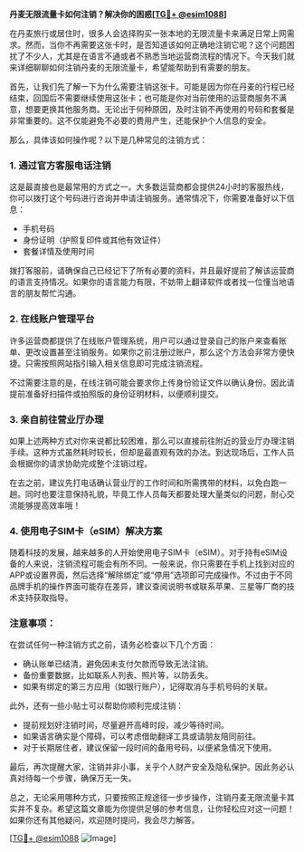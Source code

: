 **丹麦无限流量卡如何注销？解决你的困惑[[TG💪+ @esim1088](https://t.me/s/esim1088)]**

在丹麦旅行或居住时，很多人会选择购买一张本地的无限流量卡来满足日常上网需求。然而，当你不再需要这张卡时，是否知道该如何正确地注销它呢？这个问题困扰了不少人，尤其是在语言不通或者不熟悉当地运营商流程的情况下。今天我们就来详细聊聊如何注销丹麦的无限流量卡，希望能帮助到有需要的朋友。

首先，让我们先了解一下为什么需要注销这张卡。可能是因为你在丹麦的行程已经结束，回国后不需要继续使用这张卡；也可能是你对当前使用的运营商服务不满意，想要更换其他服务商。无论出于何种原因，及时注销不再使用的号码和套餐是非常重要的。这不仅能避免不必要的费用产生，还能保护个人信息的安全。

那么，具体该如何操作呢？以下是几种常见的注销方式：

### 1. **通过官方客服电话注销**
这是最直接也是最常用的方式之一。大多数运营商都会提供24小时的客服热线，你可以拨打这个号码进行咨询并申请注销服务。通常情况下，你需要准备好以下信息：
- 手机号码
- 身份证明（护照复印件或其他有效证件）
- 套餐详情及使用时间

拨打客服前，请确保自己已经记下了所有必要的资料，并且最好提前了解该运营商的语言支持情况。如果你的语言能力有限，不妨带上翻译软件或者找一位懂当地语言的朋友帮忙沟通。

### 2. **在线账户管理平台**
许多运营商都提供了在线账户管理系统，用户可以通过登录自己的账户来查看账单、更改设置甚至注销服务。如果你之前注册过账户，那么这个方法会非常方便快捷。只需按照网站指引输入相关信息即可完成注销流程。

不过需要注意的是，在线注销可能会要求你上传身份验证文件以确认身份。因此请提前准备好扫描件或拍照版的身份证明材料，以便顺利提交。

### 3. **亲自前往营业厅办理**
如果上述两种方式对你来说都比较困难，那么可以直接前往附近的营业厅办理注销手续。这种方式虽然耗时较长，但却是最直观有效的办法。到达现场后，工作人员会根据你的请求协助完成整个注销过程。

在去之前，建议先打电话确认营业厅的工作时间和所需携带的材料，以免白跑一趟。同时也要注意保持礼貌，毕竟工作人员每天都要处理大量类似的问题，耐心交流能够提高效率哦！

### 4. **使用电子SIM卡（eSIM）解决方案**
随着科技的发展，越来越多的人开始使用电子SIM卡（eSIM）。对于持有eSIM设备的人来说，注销流程可能会有所不同。一般来说，你只需要在手机上找到对应的APP或设置界面，然后选择“解除绑定”或“停用”选项即可完成操作。不过由于不同品牌手机的操作界面可能存在差异，建议查阅说明书或联系苹果、三星等厂商的技术支持获取指导。

### 注意事项：
在尝试任何一种注销方式之前，请务必检查以下几个方面：
- 确认账单已结清，避免因未支付欠款而导致无法注销。
- 备份重要数据，比如联系人列表、照片等，以防丢失。
- 如果有绑定的第三方应用（如银行账户），记得取消与手机号码的关联。

此外，还有一些小贴士可以帮助你顺利完成注销：
- 提前规划好注销时间，尽量避开高峰时段，减少等待时间。
- 如果语言确实是个障碍，可以考虑借助翻译工具或请朋友陪同前往。
- 对于长期居住者，建议保留一段时间的备用号码，以便紧急情况下使用。

最后，再次提醒大家，注销并非小事，关乎个人财产安全及隐私保护。因此务必认真对待每一个步骤，确保万无一失。

总之，无论采用哪种方式，只要按照正规途径一步步操作，注销丹麦无限流量卡其实并不复杂。希望这篇文章能为你提供足够的参考信息，让你轻松应对这一问题！如果你还有其他疑问，欢迎随时提问，我会尽力解答。

[[TG💪+ @esim1088](https://t.me/s/esim1088) ![Image](https://i.postimg.cc/4NQfJmqS/Snipaste-2025-05-13-00-14-12.png)]